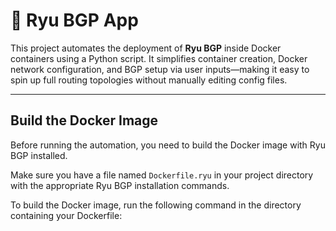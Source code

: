 # 🧠 Ryu BGP App

This project automates the deployment of **Ryu BGP** inside Docker containers using a Python script. It simplifies container creation, Docker network configuration, and BGP setup via user inputs—making it easy to spin up full routing topologies without manually editing config files.

---

## Build the Docker Image

Before running the automation, you need to build the Docker image with Ryu BGP installed.

Make sure you have a file named `Dockerfile.ryu` in your project directory with the appropriate Ryu BGP installation commands.

To build the Docker image, run the following command in the directory containing your Dockerfile:


